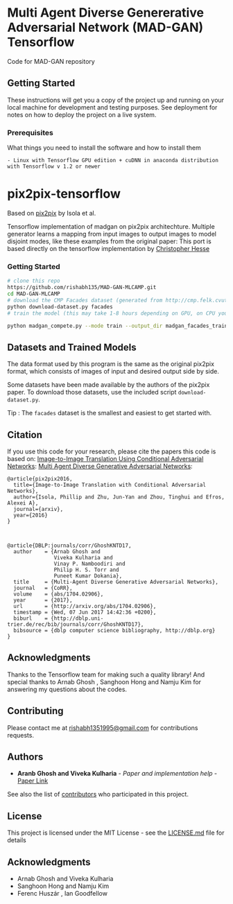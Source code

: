 # Multi Agent Diverse Genererative Adversarial Network (MAD-GAN) Tensorflow

Code for MAD-GAN repository

## Getting Started

These instructions will get you a copy of the project up and running on your local machine for development and testing purposes. See deployment for notes on how to deploy the project on a live system.

### Prerequisites

What things you need to install the software and how to install them

```
- Linux with Tensorflow GPU edition + cuDNN in anaconda distribution with Tensorflow v 1.2 or newer
```

# pix2pix-tensorflow

Based on [pix2pix](https://phillipi.github.io/pix2pix/) by Isola et al.


Tensorflow implementation of madgan on pix2pix architechture. Multiple generator learns a mapping from input images to output images to model disjoint modes, like these examples from the original paper:
This port is based directly on the tensorflow implementation by [Christopher Hesse ](https://github.com/affinelayer/pix2pix-tensorflow)


### Getting Started

```sh
# clone this repo
https://github.com/rishabh135/MAD-GAN-MLCAMP.git
cd MAD-GAN-MLCAMP
# download the CMP Facades dataset (generated from http://cmp.felk.cvut.cz/~tylecr1/facade/)
python download-dataset.py facades
# train the model (this may take 1-8 hours depending on GPU, on CPU you will be waiting for a bit)

python madgan_compete.py --mode train --output_dir madgan_facades_train --max_epochs 200  --input_dir facades/train 

```

## Datasets and Trained Models

The data format used by this program is the same as the original pix2pix format, which consists of images of input and desired output side by side.

Some datasets have been made available by the authors of the pix2pix paper.  To download those datasets, use the included script `download-dataset.py`. 

Tip : The `facades` dataset is the smallest and easiest to get started with.


## Citation
If you use this code for your research, please cite the papers this code is based on: <a href="https://arxiv.org/pdf/1611.07004v1.pdf">Image-to-Image Translation Using Conditional Adversarial Networks</a>: <a href="https://arxiv.org/abs/1704.02906.pdf"> Multi Agent Diverse Generative Adversarial Networks</a>:

```
@article{pix2pix2016,
  title={Image-to-Image Translation with Conditional Adversarial Networks},
  author={Isola, Phillip and Zhu, Jun-Yan and Zhou, Tinghui and Efros, Alexei A},
  journal={arxiv},
  year={2016}
}



@article{DBLP:journals/corr/GhoshKNTD17,
  author    = {Arnab Ghosh and
               Viveka Kulharia and
               Vinay P. Namboodiri and
               Philip H. S. Torr and
               Puneet Kumar Dokania},
  title     = {Multi-Agent Diverse Generative Adversarial Networks},
  journal   = {CoRR},
  volume    = {abs/1704.02906},
  year      = {2017},
  url       = {http://arxiv.org/abs/1704.02906},
  timestamp = {Wed, 07 Jun 2017 14:42:36 +0200},
  biburl    = {http://dblp.uni-trier.de/rec/bib/journals/corr/GhoshKNTD17},
  bibsource = {dblp computer science bibliography, http://dblp.org}
}

```

## Acknowledgments
Thanks to the Tensorflow team for making such a quality library!  And special thanks to Arnab Ghosh , Sanghoon Hong and Namju Kim for answering my questions about the codes.


## Contributing

Please contact me at rishabh1351995@gmail.com for contributions requests. 

## Authors

* **Aranb Ghosh and Viveka Kulharia** - *Paper and implementation help* - [Paper Link](https://github.com/arnabgho)

See also the list of [contributors](https://github.com/your/project/contributors) who participated in this project.

## License

This project is licensed under the MIT License - see the [LICENSE.md](LICENSE.md) file for details

## Acknowledgments

* Arnab Ghosh and Viveka Kulharia
* Sanghoon Hong and Namju Kim
* Ferenc Huszár , Ian Goodfellow
